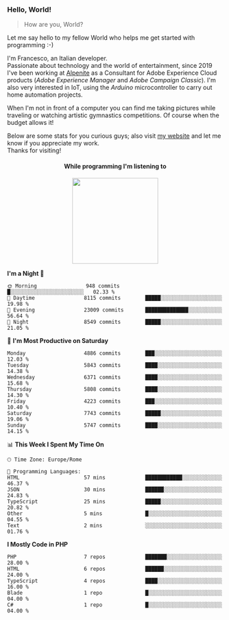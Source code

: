 ### Hello, World!

> How are you, World?

Let me say hello to my fellow World who helps me get started with programming :-)

I'm Francesco, an Italian developer.  
Passionate about technology and the world of entertainment, since 2019 I've been working at [Alpenite](https://www.alpenite.com) as a Consultant for Adobe Experience Cloud products (*Adobe Experience Manager* and *Adobe Campaign Classic*). I'm also very interested in IoT, using the *Arduino* microcontroller to carry out home automation projects.

When I'm not in front of a computer you can find me taking pictures while traveling or watching artistic gymnastics competitions. Of course when the budget allows it!

Below are some stats for you curious guys; also visit [my website](https://www.francescorega.eu) and let me know if you appreciate my work.  
Thanks for visiting!

<div align="center">
  <h4>While programming I'm listening to</h4>
  <a href="https://apps.francescorega.eu/now-playing/11147232609" target="_blank"><img src="https://apps.francescorega.eu/now-playing/11147232609" width="200"></a>
</div>

<!--START_SECTION:waka-->
**I'm a Night 🦉** 

```text
🌞 Morning                948 commits         █░░░░░░░░░░░░░░░░░░░░░░░░   02.33 % 
🌆 Daytime                8115 commits        █████░░░░░░░░░░░░░░░░░░░░   19.98 % 
🌃 Evening                23009 commits       ██████████████░░░░░░░░░░░   56.64 % 
🌙 Night                  8549 commits        █████░░░░░░░░░░░░░░░░░░░░   21.05 % 
```
📅 **I'm Most Productive on Saturday** 

```text
Monday                   4886 commits        ███░░░░░░░░░░░░░░░░░░░░░░   12.03 % 
Tuesday                  5843 commits        ████░░░░░░░░░░░░░░░░░░░░░   14.38 % 
Wednesday                6371 commits        ████░░░░░░░░░░░░░░░░░░░░░   15.68 % 
Thursday                 5808 commits        ████░░░░░░░░░░░░░░░░░░░░░   14.30 % 
Friday                   4223 commits        ███░░░░░░░░░░░░░░░░░░░░░░   10.40 % 
Saturday                 7743 commits        █████░░░░░░░░░░░░░░░░░░░░   19.06 % 
Sunday                   5747 commits        ████░░░░░░░░░░░░░░░░░░░░░   14.15 % 
```


📊 **This Week I Spent My Time On** 

```text
🕑︎ Time Zone: Europe/Rome

💬 Programming Languages: 
HTML                     57 mins             ████████████░░░░░░░░░░░░░   46.37 % 
JSON                     30 mins             ██████░░░░░░░░░░░░░░░░░░░   24.83 % 
TypeScript               25 mins             █████░░░░░░░░░░░░░░░░░░░░   20.82 % 
Other                    5 mins              █░░░░░░░░░░░░░░░░░░░░░░░░   04.55 % 
Text                     2 mins              ░░░░░░░░░░░░░░░░░░░░░░░░░   01.76 % 
```

**I Mostly Code in PHP** 

```text
PHP                      7 repos             ███████░░░░░░░░░░░░░░░░░░   28.00 % 
HTML                     6 repos             ██████░░░░░░░░░░░░░░░░░░░   24.00 % 
TypeScript               4 repos             ████░░░░░░░░░░░░░░░░░░░░░   16.00 % 
Blade                    1 repo              █░░░░░░░░░░░░░░░░░░░░░░░░   04.00 % 
C#                       1 repo              █░░░░░░░░░░░░░░░░░░░░░░░░   04.00 % 
```




<!--END_SECTION:waka-->
